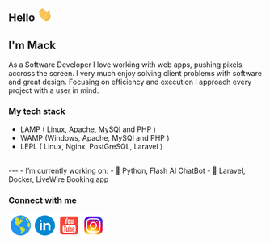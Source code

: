 ## Hello    <img src="https://raw.githubusercontent.com/ABSphreak/ABSphreak/master/gifs/Hi.gif" width="30px">
## I'm Mack

As a Software Developer I love working with web apps, pushing pixels accross the screen.
I very much enjoy solving client problems with software and great design. Focusing on efficiency and execution I approach every project with a user in mind.

### My tech stack

- LAMP ( Linux, Apache, MySQl and PHP )
- WAMP (Windows, Apache, MySQl and PHP )
- LEPL ( Linux, Nginx, PostGreSQL, Laravel )

<br />
---
- I’m currently working on:
- 🔭 Python, Flash AI ChatBot
- 🌱 Laravel, Docker, LiveWire Booking app


### Connect with me
[website]: https://mackraicevic.com
[linkedin]: https://www.linkedin.com/in/mackraicevic
[youtube]: https://www.youtube.com/channel/UCrcu_mrs35309Ghtp-GF2Zw
[instagram]: https://www.instagram.com/maivcoding/

[<img align="left" width="48" height="48" alt="MackR | Personal Portfolio Site" width="22px" src="imgs/icon-globe-48.png" />][website]
[<img align="left" width="48" height="48" alt="MackR | LinkedIn profile" width="22px" src="imgs/icon-linkedin-48.png" />][linkedin]
[<img align="left" width="48" height="48" alt="MackR | YouTube channel" width="22px" src="imgs/icon-youtube-48.png" />][youtube]
[<img align="left" width="48" height="48" alt="MackR | Instagram" width="22px" src="imgs/icon-instagram-48.png" />][instagram]



<!--
- 🔭 I’m currently working on ...
- 🌱 I’m currently learning ...
- 👯 I’m looking to collaborate on ...
- 🤔 I’m looking for help with ...
- 💬 Ask me about ...
- 📫 How to reach me: ...
- 😄 Pronouns: ...
- ⚡ Fun fact: ...
-->
